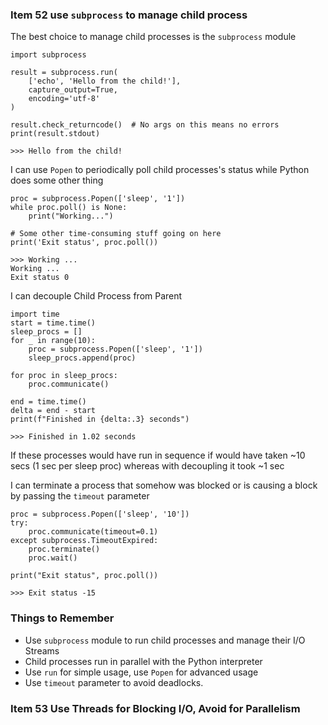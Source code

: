 ### Item 52 use `subprocess` to manage child process

The best choice to manage child processes is the `subprocess` module

```
import subprocess

result = subprocess.run(
    ['echo', 'Hello from the child!'],
    capture_output=True,
    encoding='utf-8'
)

result.check_returncode()  # No args on this means no errors
print(result.stdout)

>>> Hello from the child!
```

I can use `Popen` to periodically poll child processes's status while Python does some other thing

``` 
proc = subprocess.Popen(['sleep', '1'])
while proc.poll() is None:
    print("Working...")

# Some other time-consuming stuff going on here
print('Exit status', proc.poll())

>>> Working ...
Working ...
Exit status 0
```

I can decouple Child Process from Parent

```
import time
start = time.time()
sleep_procs = []
for _ in range(10):
    proc = subprocess.Popen(['sleep', '1'])
    sleep_procs.append(proc)

for proc in sleep_procs:
    proc.communicate()

end = time.time()
delta = end - start
print(f"Finished in {delta:.3} seconds")

>>> Finished in 1.02 seconds
```

If these processes would have run in sequence if would have taken ~10 secs (1 sec per sleep proc) whereas with decoupling it took ~1 sec 

I can terminate a process that somehow was blocked or is causing a block by passing the `timeout` parameter

```
proc = subprocess.Popen(['sleep', '10'])
try:
    proc.communicate(timeout=0.1)
except subprocess.TimeoutExpired:
    proc.terminate()
    proc.wait()

print("Exit status", proc.poll())

>>> Exit status -15
```

### Things to Remember

- Use `subprocess` module to run child processes and manage their I/O Streams
- Child processes run in parallel with the Python interpreter
- Use `run` for simple usage, use `Popen` for advanced usage
- Use `timeout` parameter to avoid deadlocks.


### Item 53 Use Threads for Blocking I/O, Avoid for Parallelism
